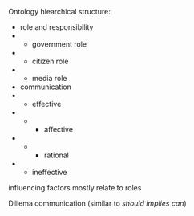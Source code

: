 Ontology hiearchical structure:
- role and responsibility
- - government role
- - citizen role
- - media role
- communication
- - effective
- - - affective
- - - rational
- - ineffective

influencing factors mostly relate to roles

Dillema communication (similar to _should implies can_)
